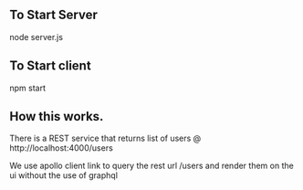 ## To Start Server

node server.js

## To Start client

npm start


## How this works.

There is a REST service that returns list of users @ http://localhost:4000/users

We use apollo client link to query the rest url /users and render them on the ui without the use of graphql